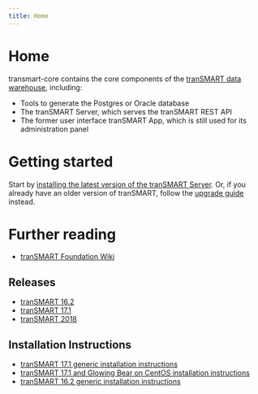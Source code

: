 ```yaml
---
title: Home
---
```

# Home

transmart-core contains the core components of the [tranSMART data warehouse](../transmart/), including:

* Tools to generate the Postgres or Oracle database
* The tranSMART Server, which serves the tranSMART REST API
* The former user interface tranSMART App, which is still used for its administration panel

# Getting started

Start by [installing the latest version of the tranSMART Server](installation.html). Or, if you already have an older version of tranSMART, follow the [upgrade guide](upgrade.html) instead.

# Further reading

* [tranSMART Foundation Wiki](https://wiki.transmartfoundation.org/)

## Releases
* [tranSMART 16.2](https://wiki.transmartfoundation.org/pages/viewpage.action?pageId=10126184&src=contextnavpagetreemode)
* [tranSMART 17.1](https://wiki.transmartfoundation.org/display/transmartwiki/tranSMART+2017+Server+release)
* [tranSMART 2018](https://wiki.transmartfoundation.org/display/transmartwiki/tranSMART+2018+Full+Platform+Release?src=contextnavpagetreemode)

## Installation Instructions
* [tranSMART 17.1 generic installation instructions](installation.html)
* [tranSMART 17.1 and Glowing Bear on CentOS installation instructions](https://wiki.transmartfoundation.org/pages/viewpage.action?pageId=17006983&src=contextnavpagetreemode)
* [tranSMART 16.2 generic installation instructions](https://wiki.transmartfoundation.org/display/transmartwiki/Installing+tranSMART)
